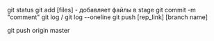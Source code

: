 git status
git add [files] - добавляет файлы в stage
git commit -m "comment"
git log / git log --oneline
git push [rep_link] [branch name]

git push origin master